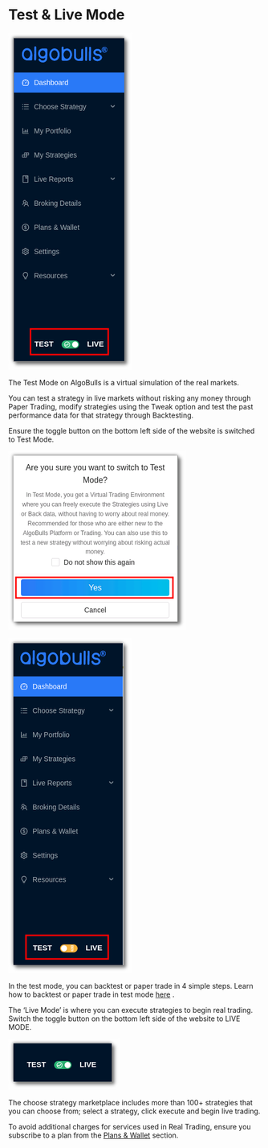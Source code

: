# Test & Live Mode

![test_and_live](imgs/test_and_live1.png)

The Test Mode on AlgoBulls is a virtual simulation of the real markets. 

You can test a strategy in live markets without risking any money through Paper Trading, modify strategies using the Tweak option and test the past performance data for that strategy through Backtesting. 

Ensure the toggle button on the bottom left side of the website is switched to Test Mode. 

![test_and_live](imgs/test_and_live2.png)

![test_and_live](imgs/test_and_live3.png)

In the test mode, you can backtest or paper trade in 4 simple steps. Learn how to backtest or paper trade in test mode [here](virtual-trading.md) .

The ‘Live Mode’ is where you can execute strategies to begin real trading. Switch the toggle button on the bottom left side of the website to LIVE MODE. 

![test_and_live](imgs/test_and_live4.png)

The choose strategy marketplace includes more than 100+ strategies that you can choose from; select a strategy, click execute and begin live trading. 

To avoid additional charges for services used in Real Trading, ensure you subscribe to a plan from the [Plans & Wallet](https://app.algobulls.com/wallet?defaultCategory=backtesting%26PaperTrading) section.
